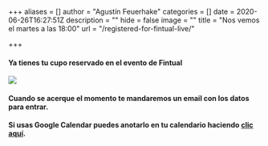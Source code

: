 +++
aliases = []
author = "Agustín Feuerhake"
categories = []
date = 2020-06-26T16:27:51Z
description = ""
hide = false
image = ""
title = "Nos vemos el martes a las 18:00"
url = "/registered-for-fintual-live/"

+++
#### Ya tienes tu cupo reservado en el evento de Fintual

![](/uploads/2020-06-08/cafe-michelle-nomas-min.png)

#### Cuando se acerque el momento te mandaremos un email con los datos para entrar.

#### Si usas Google Calendar puedes anotarlo en tu calendario haciendo [clic aquí](https://fintual.cl/live-schedule).

####